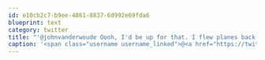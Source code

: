 ```yaml
---
id: e10cb2c7-b9ee-4861-8837-6d992e69fda6
blueprint: text
category: twitter
title: "'@johnvanderwoude Oooh, I'd be up for that. I flew planes back when I was 16, always wanted to jump out of one instead of land it :)"
caption: '<span class="username username_linked">@<a href="https://twitter.com/johnvanderwoude" title="John Vander Woude">johnvanderwoude</a></span> Oooh, I''d be up for that. I flew planes back when I was 16, always wanted to jump out of one instead of land it :)'
---
```

